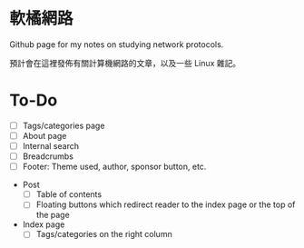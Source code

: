 # 軟橘網路

Github page for my notes on studying network protocols.

預計會在這裡發佈有關計算機網路的文章，以及一些 Linux 雜記。

# To-Do

- [ ] Tags/categories page
- [ ] About page
- [ ] Internal search
- [ ] Breadcrumbs
- [ ] Footer: Theme used, author, sponsor button, etc.
- Post
    - [ ] Table of contents
    - [ ] Floating buttons which redirect reader to the index page or the top of the page
- Index page
    - [ ] Tags/categories on the right column